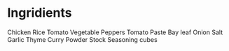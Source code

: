 # Ingridients
Chicken
Rice
Tomato
Vegetable
Peppers
Tomato Paste
Bay leaf
Onion
Salt
Garlic
Thyme
Curry Powder
Stock
Seasoning cubes
